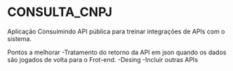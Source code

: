 # CONSULTA_CNPJ
Aplicação Consuimindo API pública para treinar integrações de APIs com o sistema.

Pontos a melhorar 
-Tratamento do retorno da API em json quando os dados são jogados de volta para o Frot-end.
-Desing
-Incluir outras APIs
